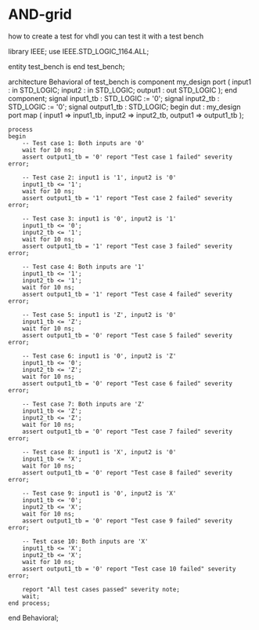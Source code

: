 # AND-grid
how to create a test for vhdl
you can test it with a test bench

library IEEE;
use IEEE.STD_LOGIC_1164.ALL;

entity test_bench is
end test_bench;

architecture Behavioral of test_bench is
    component my_design
        port (
            input1 : in  STD_LOGIC;
            input2 : in  STD_LOGIC;
            output1 : out  STD_LOGIC
        );
    end component;
    signal input1_tb : STD_LOGIC := '0';
    signal input2_tb : STD_LOGIC := '0';
    signal output1_tb : STD_LOGIC;
begin
    dut : my_design port map (
        input1 => input1_tb,
        input2 => input2_tb,
        output1 => output1_tb
    );

    process
    begin
        -- Test case 1: Both inputs are '0'
        wait for 10 ns;
        assert output1_tb = '0' report "Test case 1 failed" severity error;

        -- Test case 2: input1 is '1', input2 is '0'
        input1_tb <= '1';
        wait for 10 ns;
        assert output1_tb = '1' report "Test case 2 failed" severity error;

        -- Test case 3: input1 is '0', input2 is '1'
        input1_tb <= '0';
        input2_tb <= '1';
        wait for 10 ns;
        assert output1_tb = '1' report "Test case 3 failed" severity error;

        -- Test case 4: Both inputs are '1'
        input1_tb <= '1';
        input2_tb <= '1';
        wait for 10 ns;
        assert output1_tb = '1' report "Test case 4 failed" severity error;

        -- Test case 5: input1 is 'Z', input2 is '0'
        input1_tb <= 'Z';
        wait for 10 ns;
        assert output1_tb = '0' report "Test case 5 failed" severity error;

        -- Test case 6: input1 is '0', input2 is 'Z'
        input1_tb <= '0';
        input2_tb <= 'Z';
        wait for 10 ns;
        assert output1_tb = '0' report "Test case 6 failed" severity error;

        -- Test case 7: Both inputs are 'Z'
        input1_tb <= 'Z';
        input2_tb <= 'Z';
        wait for 10 ns;
        assert output1_tb = '0' report "Test case 7 failed" severity error;

        -- Test case 8: input1 is 'X', input2 is '0'
        input1_tb <= 'X';
        wait for 10 ns;
        assert output1_tb = '0' report "Test case 8 failed" severity error;

        -- Test case 9: input1 is '0', input2 is 'X'
        input1_tb <= '0';
        input2_tb <= 'X';
        wait for 10 ns;
        assert output1_tb = '0' report "Test case 9 failed" severity error;

        -- Test case 10: Both inputs are 'X'
        input1_tb <= 'X';
        input2_tb <= 'X';
        wait for 10 ns;
        assert output1_tb = '0' report "Test case 10 failed" severity error;

        report "All test cases passed" severity note;
        wait;
    end process;
end Behavioral;

